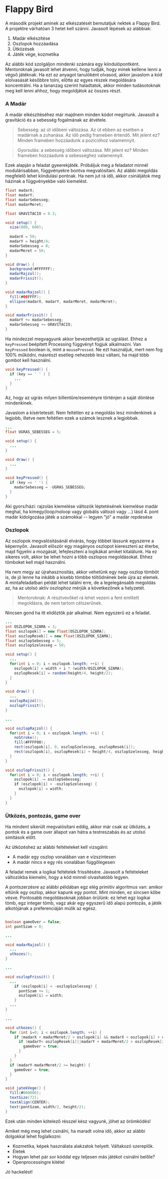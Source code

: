 
# Flappy Bird

A második projekt aminek az elkészatését bemutatjuk nektek a Flappy Bird. A projektre várhatóan 3 hetet kell szánni. Javasolt lépések az alábbiak:

 1. Madár elkészítése
 2. Oszlopok hozzáadása
 3. Ütközések
 4. Játék vége, kozmetika

Az alábbi kód szolgáljon mindenki számára egy kiindulópontként. Mentoroknak javasolt lehet átvenni, hogy tudják, hogy minek kellene lenni a végső játéknak. Ha ezt az anyagot tanulóként olvasod, akkor javaslom a kód elolvasását későbbre tolni, előtte az egyes részek megoldására koncentrálni. Ha a tananzag szerint haladtatok, akkor minden tudásotoknak meg kell lenni ahhoz, hogy megoldjátok az összes részt.

### A Madár

A madár elkészítéséhez már majdnem minden kódot megírtunk. Javasolt a gravitáció és a sebesség fogalmának az átvétele.

> Sebesség: az út időbeni változása. Az út ebben az esetben a madárnak a zuhanása. Az idő pedig frameben értendő. 
Mit jelent ez? Minden frameben hozzáadunk a pozícióhoz valamennyit.

> Gyorsulás: a sebesség időbeni változása.
Mit jelent ez? Minden frameben hozzáadunk a sebességhez valamennyit.

Ezek alapján a feladat gyeerekjáték. Próbáljuk meg a feladatot minnél modulárisabban, függvényekre bontva megvalósítani. Az alábbi megoldás megfelelő lehet kiindulási pontnak. Ha nem jut rá idő, akkor csináljátok meg házinak a függvényekbe való kiemelést.

```Java
float madarX;
float madarY;
float madarSebesseg;
float madarMeret;

float GRAVITACIO = 0.3;

void setup() {
  size(800, 600);
  
  madarX = 50;
  madarY = height/4;
  madarSebesseg = 0;
  madarMeret = 50;
}

void draw() {
  background(#FFFFFF);
  madarRajzol();
  madarFrissit();
}

void madarRajzol() {
  fill(#00FFFF);
  ellipse(madarX, madarY, madarMeret, madarMeret);
}

void madarFrissit() {
  madarY += madarSebesseg;
  madarSebesseg += GRAVITACIO;
}
```

Ha mindezzel megvagyunk akkor bevezethetjük az ugrálást. Ehhez a `keyPressed` beépített Processing függvényt fogjuk alkalmazni. 
Van `keyPressed` boolean is, mint a `mousePressed`. Ne ezt használjuk, mert nem fog 100% működni, másrészt esetleg nehezebb lesz váltani, ha majd több gombot kell használni.

```Java
void keyPressed() {
  if (key == ' ' ) {
    ...
  }
}
```

Az, hogy az ugrás milyen billentűre/eseményre történjen a saját döntése mindenkinek.

Javaslom a kísérletesét. Nem feltétlen ez a megoldás lesz mindenkinek a legjobb, illetve nem feltétlen ezek a számok lesznek a legjobbak.

```Java
...
float UGRAS_SEBESSEG = 5;

void setup() {
  ...
}

void draw() {
  ...
}

void keyPressed() {
  if (key == ' ') {
    madarSebesseg = -UGRAS_SEBESSEG;
  }
}
```

Aki gyors/házi:
	rajzolás kiemelése
	változók léptetésének kiemelése
	madár meghal, ha kimegy(loop/noloop vagy globális változó vagy ...) lásd 4. pont
	madár kidolgozása
	játék a számokkal -- legyen "jó" a madár repdesése

### Oszlopok

Az oszlopok megvalósításánál elvárás, hogy többet lássunk egyszerre a képernyőn. Javasolt először egy magányos oszlopot kiereszteni az éterbe, majd figyelni a mozgását, lefejleszteni a logikákat amiket kitalálunk. Ha ez sikeres volt, akkor be lehet hozni a több oszlopos megoldásokat. Ehhez tömboket kell majd használni.

Ha nem megy az újrahasznosítás, akkor vehetünk egy nagy oszlop tömböt is, de jó lenne ha inkább a kisebb tömbbe töltődnének bele újra az elemek. A mintafeladatban példát lehet találni erre, de a legelegánsabb megoldás az, ha az utolsó aktív oszlophoz mérjük a következőnek a helyzetét. 

> Mentoroknak: A résztvevőket rá lehet vezeni a fent említett megoldásra, de nem tartom célszerűnek. 

Nincsen gond ha itt elidőztök pár alkalmat. Nem egyszerű ez a feladat.

```Java
...
int OSZLOPOK_SZAMA = 3;
float oszlopok[] = new float[OSZLOPOK_SZAMA];
float oszlopResek[] = new float[OSZLOPOK_SZAMA];
float oszlopSebesseg = 5;
float oszlopSzelesseg = 50;

void setup() {
  ...
  for(int i = 0; i < oszlopok.length; ++i) {
    oszlopok[i] = width + i * (width/OSZLOPOK_SZAMA);
    oszlopResek[i] = random(height/4, height/2);
  }
}

void draw() {
  ...
  oszlopRajzol();
  oszlopFrissit(); 
}

...

void oszlopRajzol() {
  for(int i = 0; i < oszlopok.length; ++i) {
    noStroke();
    fill(#FFFF00);
    rect(oszlopok[i], 0, oszlopSzelesseg, oszlopResek[i]);
    rect(oszlopok[i], oszlopResek[i] + height/4, oszlopSzelesseg, height);
  }
}

void oszlopFrissit() {
  for(int i = 0; i < oszlopok.length; ++i) {
    oszlopok[i] -= oszlopSebesseg;
    if (oszlopok[i] < -oszlopSzelesseg) {
      oszlopok[i] = width;
    }
  }
}
```

### Ütközés, pontozás, game over

Ha mindent sikerült megvalósítani eddig, akkor már csak az ütközés, a pontok és a game over állapot van hátra a testreszabás és az utolsó simítások előtt.

Az ütközéshez az alábbi feltételeket kell vizsgálni:

 - A madár egy oszlop vonalában van e vízszintesen
 - A madár nincs e egy rés vonalában függőlegesen

A feladat remek a logikai feltételek frissítésére. Javasolt a feltételeket változókba kiemelni, hogy a kód minnél olvashatóbb legyen.

A pontszerzésre az alábbi példában egz elég primitív algoritmus van: amikor eltűnik egy oszlop, akkor kapunk egy pontot. Mint minden, ez sincsen kőbe vésve. Pontosabb megoldásoknak jobban örülünk: ez lehet egz logikai tömb, egz integer tömb, vagz akár egy egyszerű idő alapú pontozás, a játék alkotójának a preferenciáján múlik az egész.

```Java

boolean gameOver = false;
int pontSzam = 0;

...

void madarRajzol() {
  ...
  utkozes();
}

...

void oszlopFrissit() {
  ...
    if (oszlopok[i] < -oszlopSzelesseg) {
      pontSzam += 1;
      oszlopok[i] = width;
    }
  ...
}

...

void utkozes() {
  for (int i=0; i < oszlopok.length; ++i) {
    if (madarX + madarMeret/2 > oszlopok[i] && madarX < oszlopok[i] + oszlopSzelesseg) {
      if (madarY< oszlopResek[i]||madarY + madarMeret/2 > oszlopResek[i] + height/4) {
        gameOver = true;
      }
    }
  }
  if (madarY-madarMeret/2 >= height) {
    gameOver = true;
  }
}

void jatekVege() {
  fill(#000000);
  textSize(72);
  textAlign(CENTER);
  text(pontSzam, width/2, height/2);
}
```

Ezek után minden kötelező résszel kész vagyunk, jöhet az örömködés!

Amiket még meg lehet csinálni, ha maradt volna idő, akkor az alábbi dolgokkal lehet foglalkozni:

 - Kozmetika, képek használata alakzatok helyett. Váltakozó szereplők.
 - Életek
 - Hogyan lehet pár sor kóddal egy teljesen más játékot csinálni belőle?
 - Openprocessingre kitétel

Jó hackelést!